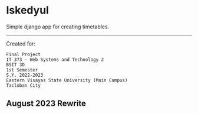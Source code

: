 # Iskedyul

Simple django app for creating timetables.

****

Created for:

    Final Project  
    IT 373 - Web Systems and Technology 2  
    BSIT 3D  
    1st Semester  
    S.Y. 2022-2023  
    Eastern Visayas State University (Main Campus)  
    Tacloban City


## August 2023 Rewrite

